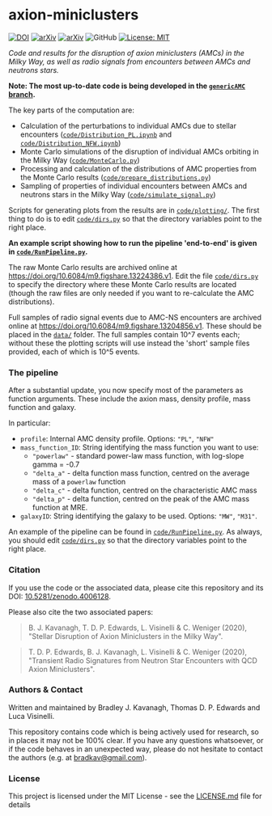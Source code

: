 # axion-miniclusters

[![DOI](https://zenodo.org/badge/DOI/10.5281/zenodo.4006128.svg)](https://doi.org/10.5281/zenodo.4006128) [![arXiv](https://img.shields.io/badge/arXiv-2011.05377-B31B1B)](http://arxiv.org/abs/2011.05377) [![arXiv](https://img.shields.io/badge/arXiv-2011.05378-B31B1B)](http://arxiv.org/abs/2011.05378) ![GitHub](https://img.shields.io/badge/miniclusters-perturbed-green) [![License: MIT](https://img.shields.io/badge/License-MIT-yellow.svg)](https://opensource.org/licenses/MIT)

*Code and results for the disruption of axion miniclusters (AMCs) in the Milky Way, as well as radio signals from encounters between AMCs and neutrons stars.*


**Note: The most up-to-date code is being developed in the [`genericAMC` branch](https://github.com/bradkav/axion-miniclusters/tree/genericAMC).**


The key parts of the computation are:
* Calculation of the perturbations to individual AMCs due to stellar encounters ([`code/Distribution_PL.ipynb`](code/Distribution_PL.ipynb) and [`code/Distribution_NFW.ipynb`](code/Distribution_NFW.ipynb)) 
* Monte Carlo simulations of the disruption of individual AMCs orbiting in the Milky Way ([`code/MonteCarlo.py`](code/MonteCarlo.py))  
* Processing and calculation of the distributions of AMC properties from the Monte Carlo results ([`code/prepare_distributions.py`](code/prepare_distributions.py))  
* Sampling of properties of individual encounters between AMCs and neutrons stars in the Milky Way ([`code/simulate_signal.py`](code/simulate_signal.py))

Scripts for generating plots from the results are in [`code/plotting/`](code/plotting). The first thing to do is to edit [`code/dirs.py`](code/dirs.py) so that the directory variables point to the right place.

**An example script showing how to run the pipeline 'end-to-end' is given in [`code/RunPipeline.py`](code/RunPipeline.py).**

The raw Monte Carlo results are archived online at https://doi.org/10.6084/m9.figshare.13224386.v1. Edit the file [`code/dirs.py`](code/dirs.py) to specify the directory where these Monte Carlo results are located (though the raw files are only needed if you want to re-calculate the AMC distributions).

Full samples of radio signal events due to AMC-NS encounters are archived online at https://doi.org/10.6084/m9.figshare.13204856.v1. These should be placed in the [`data/`](data/) folder. The full samples contain 10^7 events each; without these the plotting scripts will use instead the 'short' sample files provided, each of which is 10^5 events.

### The pipeline

After a substantial update, you now specify most of the parameters as function arguments. These include the axion mass, density profile, mass function and galaxy. 

In particular:
- `profile`: Internal AMC density profile. Options: `"PL"`, `"NFW"`
- `mass_function_ID`: String identifying the mass function you want to use:
   * `"powerlaw"` - standard power-law mass function, with log-slope gamma = -0.7
   * `"delta_a"` - delta function mass function, centred on the average mass of a `powerlaw` function
   * `"delta_c"` - delta function, centred on the characteristic AMC mass
   * `"delta_p"` - delta function, centred on the peak of the AMC mass function at MRE. 
- `galaxyID`: String identifying the galaxy to be used. Options: `"MW"`, `"M31"`.

An example of the pipeline can be found in [`code/RunPipeline.py`](code/RunPipeline.py). As always, you should edit [`code/dirs.py`](code/dirs.py) so that the directory variables point to the right place.


### Citation

If you use the code or the associated data, please cite this repository and its DOI: [10.5281/zenodo.4006128](https://doi.org/10.5281/zenodo.4006128).

Please also cite the two associated papers:
> B. J. Kavanagh, T. D. P. Edwards, L. Visinelli & C. Weniger (2020), "Stellar Disruption of Axion Miniclusters in the Milky Way".

>T. D. P. Edwards, B. J. Kavanagh, L. Visinelli & C. Weniger (2020), "Transient Radio Signatures from Neutron Star Encounters with QCD Axion Miniclusters".

### Authors & Contact

Written and maintained by Bradley J. Kavanagh, Thomas D. P. Edwards and Luca Visinelli.

This repository contains code which is being actively used for research, so in places it may not be 100% clear. If you have any questions whatsoever, or if the code behaves in an unexpected way, please do not hesitate to contact the authors (e.g. at bradkav@gmail.com).

### License

This project is licensed under the MIT License - see the [LICENSE.md](LICENSE.md) file for details
